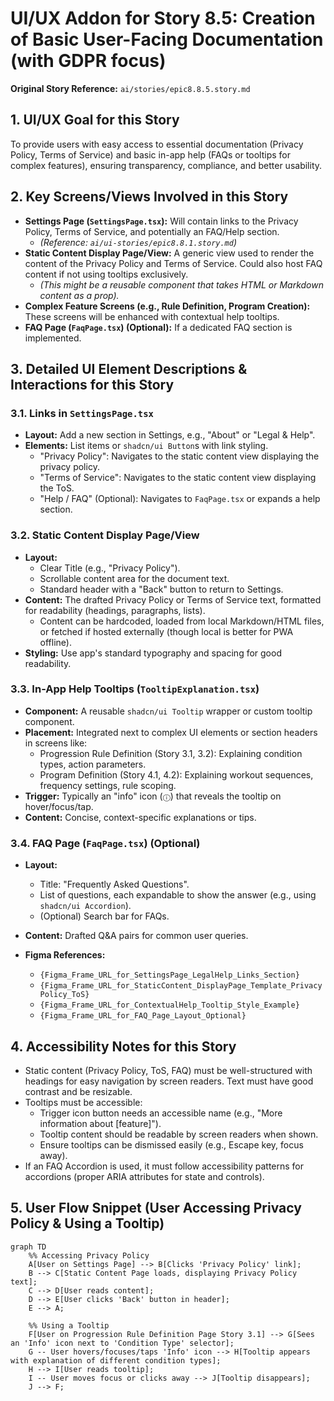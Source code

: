 # UI/UX Addon for Story 8.5: Creation of Basic User-Facing Documentation (with GDPR focus)

**Original Story Reference:** `ai/stories/epic8.8.5.story.md`

## 1. UI/UX Goal for this Story

To provide users with easy access to essential documentation (Privacy Policy, Terms of Service) and basic in-app help (FAQs or tooltips for complex features), ensuring transparency, compliance, and better usability.

## 2. Key Screens/Views Involved in this Story

- **Settings Page (`SettingsPage.tsx`):** Will contain links to the Privacy Policy, Terms of Service, and potentially an FAQ/Help section.
  - *(Reference: `ai/ui-stories/epic8.8.1.story.md`)*
- **Static Content Display Page/View:** A generic view used to render the content of the Privacy Policy and Terms of Service. Could also host FAQ content if not using tooltips exclusively.
  - *(This might be a reusable component that takes HTML or Markdown content as a prop).*
- **Complex Feature Screens (e.g., Rule Definition, Program Creation):** These screens will be enhanced with contextual help tooltips.
- **FAQ Page (`FaqPage.tsx`) (Optional):** If a dedicated FAQ section is implemented.

## 3. Detailed UI Element Descriptions & Interactions for this Story

### 3.1. Links in `SettingsPage.tsx`

- **Layout:** Add a new section in Settings, e.g., "About" or "Legal & Help".
- **Elements:** List items or `shadcn/ui Button`s with link styling.
  - "Privacy Policy": Navigates to the static content view displaying the privacy policy.
  - "Terms of Service": Navigates to the static content view displaying the ToS.
  - "Help / FAQ" (Optional): Navigates to `FaqPage.tsx` or expands a help section.

### 3.2. Static Content Display Page/View

- **Layout:**
  - Clear Title (e.g., "Privacy Policy").
  - Scrollable content area for the document text.
  - Standard header with a "Back" button to return to Settings.
- **Content:** The drafted Privacy Policy or Terms of Service text, formatted for readability (headings, paragraphs, lists).
  - Content can be hardcoded, loaded from local Markdown/HTML files, or fetched if hosted externally (though local is better for PWA offline).
- **Styling:** Use app's standard typography and spacing for good readability.

### 3.3. In-App Help Tooltips (`TooltipExplanation.tsx`)

- **Component:** A reusable `shadcn/ui Tooltip` wrapper or custom tooltip component.
- **Placement:** Integrated next to complex UI elements or section headers in screens like:
  - Progression Rule Definition (Story 3.1, 3.2): Explaining condition types, action parameters.
  - Program Definition (Story 4.1, 4.2): Explaining workout sequences, frequency settings, rule scoping.
- **Trigger:** Typically an "info" icon (`ⓘ`) that reveals the tooltip on hover/focus/tap.
- **Content:** Concise, context-specific explanations or tips.

### 3.4. FAQ Page (`FaqPage.tsx`) (Optional)

- **Layout:**
  - Title: "Frequently Asked Questions".
  - List of questions, each expandable to show the answer (e.g., using `shadcn/ui Accordion`).
  - (Optional) Search bar for FAQs.
- **Content:** Drafted Q&A pairs for common user queries.

- **Figma References:**
  - `{Figma_Frame_URL_for_SettingsPage_LegalHelp_Links_Section}`
  - `{Figma_Frame_URL_for_StaticContent_DisplayPage_Template_PrivacyPolicy_ToS}`
  - `{Figma_Frame_URL_for_ContextualHelp_Tooltip_Style_Example}`
  - `{Figma_Frame_URL_for_FAQ_Page_Layout_Optional}`

## 4. Accessibility Notes for this Story

- Static content (Privacy Policy, ToS, FAQ) must be well-structured with headings for easy navigation by screen readers. Text must have good contrast and be resizable.
- Tooltips must be accessible:
  - Trigger icon button needs an accessible name (e.g., "More information about [feature]").
  - Tooltip content should be readable by screen readers when shown.
  - Ensure tooltips can be dismissed easily (e.g., Escape key, focus away).
- If an FAQ Accordion is used, it must follow accessibility patterns for accordions (proper ARIA attributes for state and controls).

## 5. User Flow Snippet (User Accessing Privacy Policy & Using a Tooltip)

```mermaid
graph TD
    %% Accessing Privacy Policy
    A[User on Settings Page] --> B[Clicks 'Privacy Policy' link];
    B --> C[Static Content Page loads, displaying Privacy Policy text];
    C --> D[User reads content];
    D --> E[User clicks 'Back' button in header];
    E --> A;

    %% Using a Tooltip
    F[User on Progression Rule Definition Page Story 3.1] --> G[Sees an 'Info' icon next to 'Condition Type' selector];
    G -- User hovers/focuses/taps 'Info' icon --> H[Tooltip appears with explanation of different condition types];
    H --> I[User reads tooltip];
    I -- User moves focus or clicks away --> J[Tooltip disappears];
    J --> F;
```
